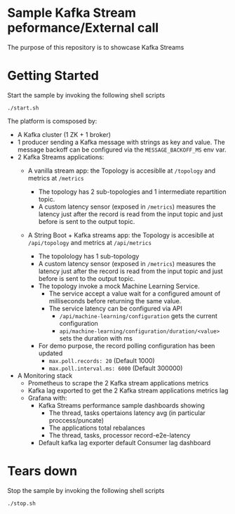
# Sample Kafka Stream peformance/External call

The purpose of this repository is to showcase Kafka Streams

# Getting Started

Start the sample by invoking the following shell scripts
```
./start.sh
```

The platform is comsposed by:

* A Kafka cluster (1 ZK + 1 broker)
* 1 producer sending a Kafka message with strings as key and value. The message backoff can be configured via the `MESSAGE_BACKOFF_MS` env var.
* 2 Kafka Streams applications:
  * A vanilla stream app: the Topology is accesiblle at `/topology` and metrics at `/metrics`
    * The topology has 2 sub-topologies and 1 intermediate repartition topic.
    * A custom latency sensor (exposed in `/metrics`) measures the latency just after the record is read from the input topic and just before is sent to the output topic.

  * A String Boot + Kafka streams app: the Topology is accesiblle at `/api/topology` and metrics at `/api/metrics`
    * The topolology has 1 sub-topology
    * A custom latency sensor (exposed in `/metrics`) measures the latency just after the record is read from the input topic and just before is sent to the output topic.
    * The topology invoke a mock Machine Learning Service.
      * The service accept a value wait for a configured amount of milliseconds before returning the same value.
      * The service latency can be configured via API
        *  `/api/machine-learning/configuration` gets the current configuration
        *  `api/machine-learning/configuration/duration/<value>` sets the duration with <value> ms
    * For demo purpose, the record polling configuration has been updated
      *  `max.poll.records: 20` (Default 1000)
      *  `max.poll.interval.ms: 6000` (Default 300000)
* A Monitoring stack
  * Prometheus to scrape the 2 Kafka stream applications metrics
  * Kafka lag exported to get the 2 Kafka stream applications metrics lag
  * Grafana with:
    * Kafka Streams performance sample dashboards showing
      * The thread, tasks opertaions latency avg (in particular proccess/puncate)
      * The applications total rebalances
      * The thread, tasks, processor record-e2e-latency
    * Default kafka lag exporter default Consumer lag dashboard


# Tears down

Stop the sample by invoking the following shell scripts
```
./stop.sh
```
